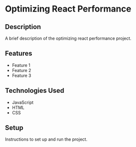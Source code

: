 # Optimizing React Performance

## Description

A brief description of the optimizing react performance project.

## Features

- Feature 1
- Feature 2
- Feature 3

## Technologies Used

- JavaScript
- HTML
- CSS

## Setup

Instructions to set up and run the project.
